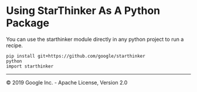 # Using StarThinker As A Python Package

You can use the starthinker module directly in any python project to run a recipe.

```
pip install git+https://github.com/google/starthinker
python
import starthinker
```

---
&copy; 2019 Google Inc. - Apache License, Version 2.0
